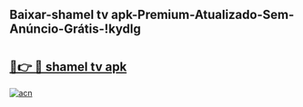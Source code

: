 
## Baixar-shamel tv apk-Premium-Atualizado-Sem-Anúncio-Grátis-!kydlg

# <h2><a href="https://andorid.site?title=shamel_tv_apk&ref=27">🔗👉 🔴 shamel tv apk</a></h2>

[![acn](https://github.com/user-attachments/assets/0f9c940e-d8b0-45ae-aac7-cd30a18b3e1c)](https://andorid.site?title=shamel_tv_apk&ref=27)

